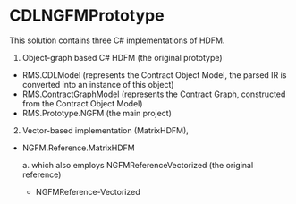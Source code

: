 # CDLNGFMPrototype

This solution contains three C# implementations of HDFM.

1. Object-graph based C# HDFM (the original prototype)

  - RMS.CDLModel (represents the Contract Object Model, the parsed IR is converted into an instance of this object)
  - RMS.ContractGraphModel (represents the Contract Graph, constructed from the Contract Object Model)
  - RMS.Prototype.NGFM (the main project)
  
2. Vector-based implementation (MatrixHDFM),

  - NGFM.Reference.MatrixHDFM

    a. which also employs NGFMReferenceVectorized (the original reference)
    
      - NGFMReference-Vectorized


